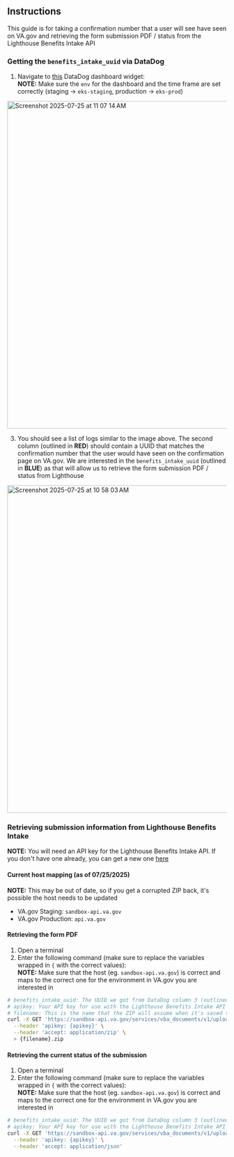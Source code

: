 ## Instructions
This guide is for taking a confirmation number that a user will see have seen on VA.gov and retrieving the form submission PDF / status from the Lighthouse Benefits Intake API

### Getting the `benefits_intake_uuid` via DataDog
1. Navigate to [this](https://vagov.ddog-gov.com/dashboard/s5j-ddd-kb8/benefits---income-and-assets---0969---benefits-intake?tile_focus=3106620964428565) DataDog dashboard widget:  
**NOTE:** Make sure the `env` for the dashboard and the time frame are set correctly (staging -> `eks-staging`, production -> `eks-prod`)
<img width="750" alt="Screenshot 2025-07-25 at 11 07 14 AM" src="https://github.com/user-attachments/assets/6ef35019-6932-4eba-84de-5085121abb3b" />

3. You should see a list of logs similar to the image above. The second column (outlined in **RED**) should contain a UUID that matches the confirmation number that the user would have seen on the confirmation page on VA.gov. We are interested in the `benefits_intake_uuid` (outlined in **BLUE**) as that will allow us to retrieve the form submission PDF / status from Lighthouse
<img width="750" alt="Screenshot 2025-07-25 at 10 58 03 AM" src="https://github.com/user-attachments/assets/651852d0-3c04-40f1-8cfc-ec26a8046659" />

### Retrieving submission information from Lighthouse Benefits Intake
**NOTE:** You will need an API key for the Lighthouse Benefits Intake API. If you don't have one already, you can get a new one [here](https://developer.va.gov/explore/api/benefits-intake/sandbox-access)

#### Current host mapping (as of 07/25/2025)  
**NOTE:** This may be out of date, so if you get a corrupted ZIP back, it's possible the host needs to be updated
- VA.gov Staging: `sandbox-api.va.gov`
- VA.gov Production: `api.va.gov`

#### Retrieving the form PDF
1. Open a terminal
2. Enter the following command (make sure to replace the variables wrapped in `{` with the correct values):  
**NOTE:** Make sure that the host (eg. `sandbox-api.va.gov`) is correct and maps to the correct one for the environment in VA.gov you are interested in

```sh
# benefits_intake_uuid: The UUID we got from DataDog column 3 (outlined in BLUE in the screenshot above)
# apikey: Your API key for use with the Lighthouse Benefits Intake API
# filename: This is the name that the ZIP will assume when it's saved to your computer
curl -X GET 'https://sandbox-api.va.gov/services/vba_documents/v1/uploads/{benefits_intake_uuid}/download' \
  --header 'apikey: {apikey}' \
  --header 'accept: application/zip' \
  > {filename}.zip
```

#### Retrieving the current status of the submission
1. Open a terminal
2. Enter the following command (make sure to replace the variables wrapped in `{` with the correct values):  
**NOTE:** Make sure that the host (eg. `sandbox-api.va.gov`) is correct and maps to the correct one for the environment in VA.gov you are interested in

```sh
# benefits_intake_uuid: The UUID we got from DataDog column 3 (outlined in BLUE in the screenshot above)
# apikey: Your API key for use with the Lighthouse Benefits Intake API
curl -X GET 'https://sandbox-api.va.gov/services/vba_documents/v1/uploads/{benefits_intake_uuid}' \
  --header 'apikey: {apikey}' \
  --header 'accept: application/json'
```


